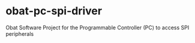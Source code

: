 # obat-pc-spi-driver
Obat Software Project for the Programmable Controller (PC) to access SPI peripherals
